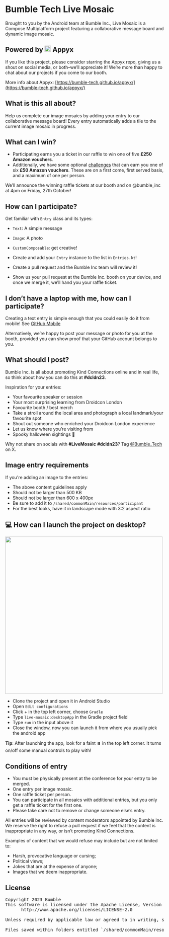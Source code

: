 # Bumble Tech Live Mosaic

Brought to you by the Android team at Bumble Inc., Live Mosaic is a Compose Multiplatform project featuring a collaborative message board and dynamic image mosaic.


## Powered by <img src="https://user-images.githubusercontent.com/238198/177164121-3aa4d19d-7714-4f2e-af12-7d3335b43f9c.png" width="20" /> Appyx

If you like this project, please consider starring the Appyx repo, giving us a shout on social media, or both–we’ll appreciate it! We’re more than happy to chat about our projects if you come to our booth.

More info about Appyx: [https://bumble-tech.github.io/appyx/](https://bumble-tech.github.io/appyx/)


## What is this all about?

Help us complete our image mosaics by adding your entry to our collaborative message board!
Every entry automatically adds a tile to the current image mosaic in progress.


## What can I win?

- Participating earns you a ticket in our raffle to win one of five **£250 Amazon vouchers**.
- Additionally, we have some optional [challenges](./CHALLENGES.md)  that can earn you one of six **£50 Amazon vouchers**. These are on a first come, first served basis, and a maximum of one per person.

We’ll announce the winning raffle tickets at our booth and on @bumble_inc at 4pm on Friday, 27th October!


## How can I participate?

Get familiar with `Entry` class and its types:

- `Text`: A simple message
- `Image`: A photo
- `CustomComposable`: get creative!

- Create and add your `Entry` instance to the list in `Entries.kt`!
- Create a pull request and the Bumble Inc team will review it!
- Show us your pull request at the Bumble Inc. booth on your device, and once we merge it, we’ll hand you your raffle ticket.


## I don’t have a laptop with me, how can I participate?

Creating a text entry is simple enough that you could easily do it from mobile! See [GitHub Mobile](https://github.com/mobile)

Alternatively, we’re happy to post your message or photo for you at the booth, provided you can show proof that your GitHub account belongs to you.


## What should I post?

Bumble Inc. is all about promoting Kind Connections online and in real life, so think about how you can do this at **#dcldn23**.

Inspiration for your entries:

- Your favourite speaker or session
- Your most surprising learning from Droidcon London
- Favourite booth / best merch
- Take a stroll around the local area and photograph a local landmark/your favourite spot
- Shout out someone who enriched your Droidcon London experience
- Let us know where you’re visiting from
- Spooky halloween sightings 👻

Why not share on socials with **#LiveMosaic** **#dcldn23**? Tag [@Bumble_Tech](https://twitter.com/Bumble_Tech) on X.


## Image entry requirements

If you're adding an image to the entries:

- The above content guidelines apply
- Should not be larger than 500 KB
- Should not be larger than 600 x 400px
- Be sure to add it to `/shared/commonMain/resources/participant`
- For the best looks, have it in landscape mode with 3:2 aspect ratio


## :computer: How can I launch the project on desktop?

<img width="500" src="https://github.com/bumble-tech/live-mosaic/assets/238198/52118435-c11e-4f75-8641-775a287b05c6">

- Clone the project and open it in Android Studio
- Open `Edit configurations`
- Click + in the top left corner, choose `Gradle`
- Type `live-mosaic:desktopApp` in the Gradle project field
- Type `run` in the input above it
- Close the window, now you can launch it from where you usually pick the android app

**Tip**: After launching the app, look for a faint :pause_button: in the top left corner. It turns on/off some manual controls to play with! 


## Conditions of entry

- You must be physically present at the conference for your entry to be merged.
- One entry per image mosaic.
- One raffle ticket per person.
- You can participate in all mosaics with additional entries, but you only get a raffle ticket for the first one.
- Please take care not to remove or change someone else’s entry.

All entries will be reviewed by content moderators appointed by Bumble Inc. We reserve the right to refuse a pull request if we feel that the content is inappropriate in any way, or isn’t promoting Kind Connections.

Examples of content that we would refuse may include but are not limited to:

- Harsh, provocative language or cursing;
- Political views;
- Jokes that are at the expense of anyone;
- Images that we deem inappropriate.


## License

<pre>
Copyright 2023 Bumble
This software is licensed under the Apache License, Version 2.0 (the "License"); you may not use this software except in compliance with the License. You may obtain a copy of the License at
      http://www.apache.org/licenses/LICENSE-2.0

Unless required by applicable law or agreed to in writing, software distributed under the License is distributed on an "AS IS" BASIS, WITHOUT WARRANTIES OR CONDITIONS OF ANY KIND, either express or implied. See the License for the specific language governing permissions and limitations under the License.

Files saved within folders entitled `/shared/commonMain/resources/bumble` are not subject to the Apache License, Version 2.0 and permission is not granted for the use of any files within these folders.
</pre>
